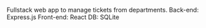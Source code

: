 Fullstack web app to manage tickets from departments.
Back-end: Express.js
Front-end: React
DB: SQLite

